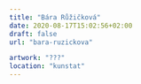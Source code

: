 ```yaml
---
title: "Bára Růžičková"
date: 2020-08-17T15:02:56+02:00
draft: false
url: "bara-ruzickova"

artwork: "???"
location: "kunstat"
---
```

